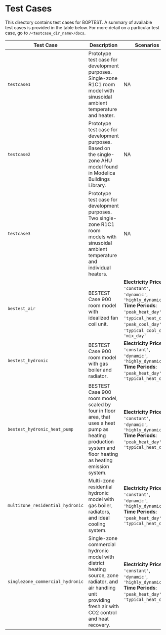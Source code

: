 # Test Cases

This directory contains test cases for BOPTEST.  A summary of available test cases is provided in the table below.  For more detail on a particular test case, go to ``/<testcase_dir_name>/docs``.

| Test Case                                                  | Description                                   | Scenarios |
|------------------------------------------------------------|-----------------------------------------------|--------------------|
| ``testcase1`` | Prototype test case for development purposes.  Single-zone R1C1 room model with sinusoidal ambient temperature and heater. |NA|
| ``testcase2``| Prototype test case for development purposes.  Based on the single-zone AHU model found in Modelica Buildings Library. |NA|
| ``testcase3``| Prototype test case for development purposes.  Two single-zone R1C1 room models with sinusoidal ambient temperature and individual heaters. |NA|
| ``bestest_air``| BESTEST Case 900 room model with idealized fan coil unit.|**Electricity Prices**: <br />``'constant'``, <br />``'dynamic'``, <br />``'highly_dynamic'``<br />**Time Periods**:<br />``'peak_heat_day'``, <br />``'typical_heat_day'``, <br />``'peak_cool_day'``, <br />``'typical_cool_day'``, <br />``'mix_day'``|
| ``bestest_hydronic``| BESTEST Case 900 room model with gas boiler and radiator.|**Electricity Prices**: <br />``'constant'``, <br />``'dynamic'``, <br />``'highly_dynamic'``<br />**Time Periods**: <br />``'peak_heat_day'``, <br />``'typical_heat_day'``|
| ``bestest_hydronic_heat_pump``| BESTEST Case 900 room model, scaled by four in floor area, that uses a heat pump as heating production system and floor heating as heating emission system.|**Electricity Prices**: <br />``'constant'``, <br />``'dynamic'``, <br />``'highly_dynamic'``<br />**Time Periods**: <br />``'peak_heat_day'``, <br />``'typical_heat_day'``|
| ``multizone_residential_hydronic``| Multi-zone residential hydronic model with gas boiler, radiators, and ideal cooling system. |**Electricity Prices**: <br />``'constant'``, <br />``'dynamic'``, <br />``'highly_dynamic'``<br />**Time Periods**: <br />``'peak_heat_day'``, <br />``'typical_heat_day'``|
| ``singlezone_commercial_hydronic``| Single-zone commercial hydronic model with district heating source, zone radiator, and air handling unit providing fresh air with CO2 control and heat recovery. |**Electricity Prices**: <br />``'constant'``, <br />``'dynamic'``, <br />``'highly_dynamic'``<br />**Time Periods**: <br />``'peak_heat_day'``, <br />``'typical_heat_day'``|